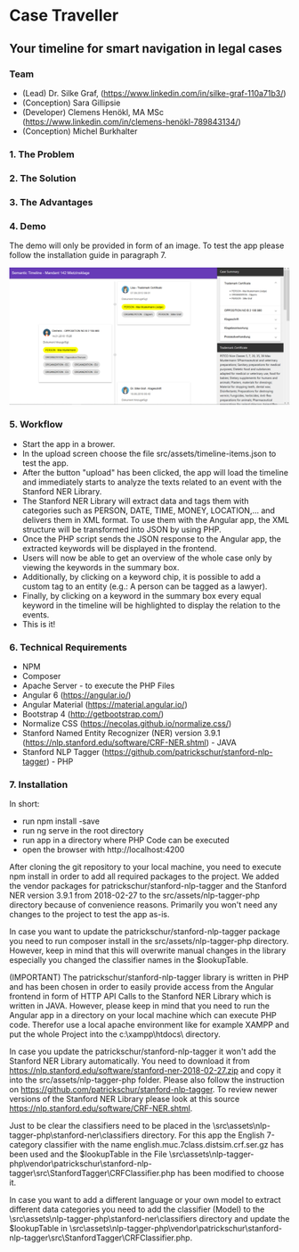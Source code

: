 # Case Traveller 
## Your timeline for smart navigation in legal cases

### Team
- (Lead) Dr. Silke Graf, (https://www.linkedin.com/in/silke-graf-110a71b3/)
- (Conception) Sara Gillipsie
- (Developer) Clemens Henökl, MA MSc (https://www.linkedin.com/in/clemens-henökl-789843134/)
- (Conception) Michel Burkhalter

### 1. The Problem

### 2. The Solution

### 3. The Advantages

### 4. Demo
 The demo will only be provided in form of an image. To test the app please follow the installation guide in paragraph 7.
 
 ![Loaded timeline with keyword tagging](https://github.com/SwissLegalTech/timeline/blob/master/demo/demo.jpg )

### 5. Workflow
- Start the app in a brower.
- In the upload screen choose the file src/assets/timeline-items.json to test the app.
- After the button "upload" has been clicked, the app will load the timeline and immediately starts to analyze the texts related to an event with the Stanford NER Library.
- The Stanford NER Library will extract data and tags them with categories such as PERSON, DATE, TIME, MONEY, LOCATION,... and delivers them in XML format. To use them with the Angular app, the XML structure will be transformed into JSON by using PHP.
- Once the PHP script sends the JSON response to the Angular app, the extracted keywords will be displayed in the frontend.
- Users will now be able to get an overview of the whole case only by viewing the keywords in the summary box.
- Additionally, by clicking on a keyword chip, it is possible to add a custom tag to an entity (e.g.: A person can be tagged as a lawyer).
- Finally, by clicking on a keyword in the summary box every equal keyword in the timeline will be highlighted to display the relation to the events.
- This is it!


### 6. Technical Requirements
- NPM
- Composer
- Apache Server - to execute the PHP Files
- Angular 6 (https://angular.io/)
- Angular Material (https://material.angular.io/)
- Bootstrap 4 (http://getbootstrap.com/)
- Normalize CSS (https://necolas.github.io/normalize.css/)
- Stanford Named Entity Recognizer (NER) version 3.9.1 (https://nlp.stanford.edu/software/CRF-NER.shtml) - JAVA
- Stanford NLP Tagger (https://github.com/patrickschur/stanford-nlp-tagger) - PHP

### 7. Installation
In short:
- run npm install -save
- run ng serve in the root directory
- run app in a directory where PHP Code can be executed
- open the browser with http://localhost:4200

After cloning the git repository to your local machine, you need to execute npm install in order to add all required packages to the project. We added the vendor packages for patrickschur/stanford-nlp-tagger and the Stanford NER version 3.9.1 from 2018-02-27 to the src/assets/nlp-tagger-php directory because of convenience reasons. Primarily you won't need any changes to the project to test the app as-is.

In case you want to update the patrickschur/stanford-nlp-tagger package you need to run composer install in the src/assets/nlp-tagger-php directory. However, keep in mind that this will overwrite manual changes in the library especially you changed the classifier names in the $lookupTable.

(IMPORTANT) The patrickschur/stanford-nlp-tagger library is written in PHP and has been chosen in order to easily provide access from the Angular frontend in form of HTTP API Calls to the Stanford NER Library which is written in JAVA. However, please keep in mind that you need to run the Angular app in a directory on your local machine which can execute PHP code. Therefor use a local apache environment like for example XAMPP and put the whole Project into the c:\xampp\htdocs\ directory.

In case you update the patrickschur/stanford-nlp-tagger it won't add the Stanford NER Library automatically. You need to download it from https://nlp.stanford.edu/software/stanford-ner-2018-02-27.zip and copy it into the src/assets/nlp-tagger-php folder.
Please also follow the instruction on https://github.com/patrickschur/stanford-nlp-tagger. To review newer versions of the Stanford NER Library please look at this source https://nlp.stanford.edu/software/CRF-NER.shtml.

Just to be clear the classifiers need to be placed in the \src\assets\nlp-tagger-php\stanford-ner\classifiers directory. For this app the English 7-category classifier with the name english.muc.7class.distsim.crf.ser.gz has been used and the $lookupTable in the File \src\assets\nlp-tagger-php\vendor\patrickschur\stanford-nlp-tagger\src\StanfordTagger\CRFClassifier.php has been modified to choose it. 

In case you want to add a different language or your own model to extract different data categories you need to add the classifier (Model) to the \src\assets\nlp-tagger-php\stanford-ner\classifiers directory and update the $lookupTable in \src\assets\nlp-tagger-php\vendor\patrickschur\stanford-nlp-tagger\src\StanfordTagger\CRFClassifier.php.
